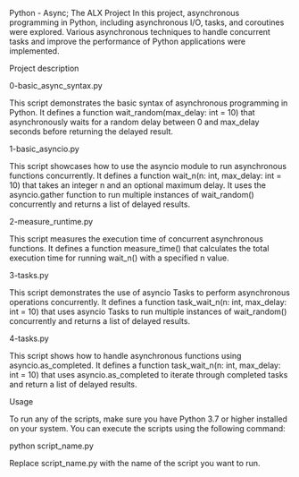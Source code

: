 Python - Async; The ALX Project
In this project, asynchronous programming in Python, including asynchronous I/O, tasks, and coroutines were explored. Various asynchronous techniques to handle concurrent tasks and improve the performance of Python applications were implemented.

Project description

0-basic_async_syntax.py

This script demonstrates the basic syntax of asynchronous programming in Python. It defines a function wait_random(max_delay: int = 10) that asynchronously waits for a random delay between 0 and max_delay seconds before returning the delayed result.

1-basic_asyncio.py

This script showcases how to use the asyncio module to run asynchronous functions concurrently. It defines a function wait_n(n: int, max_delay: int = 10) that takes an integer n and an optional maximum delay. It uses the asyncio.gather function to run multiple instances of wait_random() concurrently and returns a list of delayed results.

2-measure_runtime.py

This script measures the execution time of concurrent asynchronous functions. It defines a function measure_time() that calculates the total execution time for running wait_n() with a specified n value.

3-tasks.py

This script demonstrates the use of asyncio Tasks to perform asynchronous operations concurrently. It defines a function task_wait_n(n: int, max_delay: int = 10) that uses asyncio Tasks to run multiple instances of wait_random() concurrently and returns a list of delayed results.

4-tasks.py

This script shows how to handle asynchronous functions using asyncio.as_completed. It defines a function task_wait_n(n: int, max_delay: int = 10) that uses asyncio.as_completed to iterate through completed tasks and return a list of delayed results.

Usage

To run any of the scripts, make sure you have Python 3.7 or higher installed on your system. You can execute the scripts using the following command:

python script_name.py

Replace script_name.py with the name of the script you want to run.
